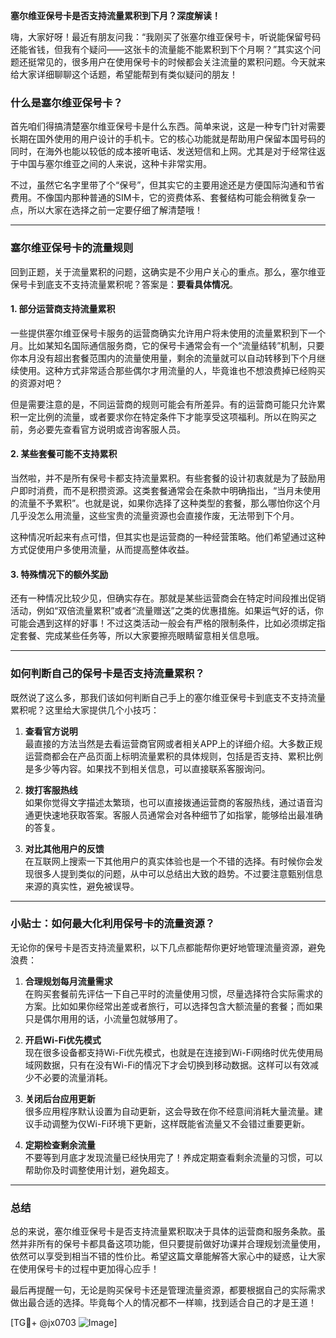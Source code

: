 **塞尔维亚保号卡是否支持流量累积到下月？深度解读！**

嗨，大家好呀！最近有朋友问我：“我刚买了张塞尔维亚保号卡，听说能保留号码还能省钱，但我有个疑问——这张卡的流量能不能累积到下个月啊？”其实这个问题还挺常见的，很多用户在使用保号卡的时候都会关注流量的累积问题。今天就来给大家详细聊聊这个话题，希望能帮到有类似疑问的朋友！

### 什么是塞尔维亚保号卡？

首先咱们得搞清楚塞尔维亚保号卡是什么东西。简单来说，这是一种专门针对需要长期在国外使用的用户设计的手机卡。它的核心功能就是帮助用户保留本国号码的同时，在海外也能以较低的成本接听电话、发送短信和上网。尤其是对于经常往返于中国与塞尔维亚之间的人来说，这种卡非常实用。

不过，虽然它名字里带了个“保号”，但其实它的主要用途还是方便国际沟通和节省费用。不像国内那种普通的SIM卡，它的资费体系、套餐结构可能会稍微复杂一点，所以大家在选择之前一定要仔细了解清楚哦！

---

### 塞尔维亚保号卡的流量规则

回到正题，关于流量累积的问题，这确实是不少用户关心的重点。那么，塞尔维亚保号卡到底支不支持流量累积呢？答案是：**要看具体情况**。

#### 1. **部分运营商支持流量累积**
一些提供塞尔维亚保号卡服务的运营商确实允许用户将未使用的流量累积到下一个月。比如某知名国际通信服务商，它的保号卡通常会有一个“流量结转”机制，只要你本月没有超出套餐范围内的流量使用量，剩余的流量就可以自动转移到下个月继续使用。这种方式非常适合那些偶尔才用流量的人，毕竟谁也不想浪费掉已经购买的资源对吧？

但是需要注意的是，不同运营商的规则可能会有所差异。有的运营商可能只允许累积一定比例的流量，或者要求你在特定条件下才能享受这项福利。所以在购买之前，务必要先查看官方说明或咨询客服人员。

#### 2. **某些套餐可能不支持累积**
当然啦，并不是所有保号卡都支持流量累积。有些套餐的设计初衷就是为了鼓励用户即时消费，而不是积攒资源。这类套餐通常会在条款中明确指出，“当月未使用的流量不予累积”。也就是说，如果你选择了这种类型的套餐，那么哪怕你这个月几乎没怎么用流量，这些宝贵的流量资源也会直接作废，无法带到下个月。

这种情况听起来有点可惜，但其实也是运营商的一种经营策略。他们希望通过这种方式促使用户多使用流量，从而提高整体收益。

#### 3. **特殊情况下的额外奖励**
还有一种情况比较少见，但确实存在。那就是某些运营商会在特定时间段推出促销活动，例如“双倍流量累积”或者“流量赠送”之类的优惠措施。如果运气好的话，你可能会遇到这样的好事！不过这类活动一般会有严格的限制条件，比如必须绑定指定套餐、完成某些任务等，所以大家要擦亮眼睛留意相关信息哦。

---

### 如何判断自己的保号卡是否支持流量累积？

既然说了这么多，那我们该如何判断自己手上的塞尔维亚保号卡到底支不支持流量累积呢？这里给大家提供几个小技巧：

1. **查看官方说明**  
   最直接的方法当然是去看运营商官网或者相关APP上的详细介绍。大多数正规运营商都会在产品页面上标明流量累积的具体规则，包括是否支持、累积比例是多少等内容。如果找不到相关信息，可以直接联系客服询问。

2. **拨打客服热线**  
   如果你觉得文字描述太繁琐，也可以直接拨通运营商的客服热线，通过语音沟通更快速地获取答案。客服人员通常会对各种细节了如指掌，能够给出最准确的答复。

3. **对比其他用户的反馈**  
   在互联网上搜索一下其他用户的真实体验也是一个不错的选择。有时候你会发现很多人提到类似的问题，从中可以总结出大致的趋势。不过要注意甄别信息来源的真实性，避免被误导。

---

### 小贴士：如何最大化利用保号卡的流量资源？

无论你的保号卡是否支持流量累积，以下几点都能帮你更好地管理流量资源，避免浪费：

1. **合理规划每月流量需求**  
   在购买套餐前先评估一下自己平时的流量使用习惯，尽量选择符合实际需求的方案。比如如果你经常出差或者旅行，可以选择包含大额流量的套餐；而如果只是偶尔用用的话，小流量包就够用了。

2. **开启Wi-Fi优先模式**  
   现在很多设备都支持Wi-Fi优先模式，也就是在连接到Wi-Fi网络时优先使用局域网数据，只有在没有Wi-Fi的情况下才会切换到移动数据。这样可以有效减少不必要的流量消耗。

3. **关闭后台应用更新**  
   很多应用程序默认设置为自动更新，这会导致在你不经意间消耗大量流量。建议手动调整为仅Wi-Fi环境下更新，这样既能省流量又不会错过重要更新。

4. **定期检查剩余流量**  
   不要等到月底才发现流量已经快用完了！养成定期查看剩余流量的习惯，可以帮助你及时调整使用计划，避免超支。

---

### 总结

总的来说，塞尔维亚保号卡是否支持流量累积取决于具体的运营商和服务条款。虽然并非所有的保号卡都具备这项功能，但只要提前做好功课并合理规划流量使用，依然可以享受到相当不错的性价比。希望这篇文章能解答大家心中的疑惑，让大家在使用保号卡的过程中更加得心应手！

最后再提醒一句，无论是购买保号卡还是管理流量资源，都要根据自己的实际需求做出最合适的选择。毕竟每个人的情况都不一样嘛，找到适合自己的才是王道！

[TG💪+ @jx0703 ![Image](https://github.com/user-attachments/assets/dbca1d08-cadb-493c-b0ec-ad6f7a83f270)]